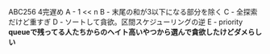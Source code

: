 ABC256 4完遅め
A - 1 << n
B - 末尾の和が3以下になる部分を除く
C - 全探索だけど重すぎ
D - ソートして貪欲。区間スケジューリングの逆
E - priority **queueで残ってる人たちからのヘイト高いやつから選んで貪欲したけどダメらしい**